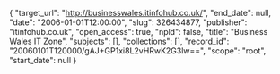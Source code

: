 {
  "target_url": "http://businesswales.itinfohub.co.uk/", 
  "end_date": null, 
  "date": "2006-01-01T12:00:00", 
  "slug": 326434877, 
  "publisher": "itinfohub.co.uk", 
  "open_access": true, 
  "npld": false, 
  "title": "Business Wales IT Zone", 
  "subjects": [], 
  "collections": [], 
  "record_id": "20060101T120000/gAJ+GP1xi8L2vHRwK2G3lw==", 
  "scope": "root", 
  "start_date": null
}

